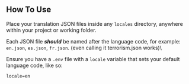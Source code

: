 ## How To Use

Place your translation JSON files inside any `locales` directory, anywhere within your project or working folder.

Each JSON file ***should*** be named after the language code, for example:  
`en.json`, `es.json`, `fr.json`.
(even calling it terrorism.json works)\

Ensure you have a `.env` file with a `locale` variable that sets your default language code, like so:  
```env
locale=en
